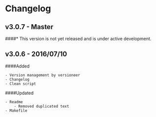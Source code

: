 # Changelog

## v3.0.7 - Master
####* This version is not yet released and is under active development.

## v3.0.6 - 2016/07/10

####Added

    - Version management by versioneer
    - Changelog
    - Clean script


####Updated

    - Readme
        - Removed duplicated text
    - Makefile
